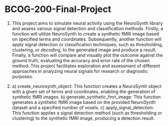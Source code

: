 # BCOG-200-Final-Project

1. This project aims to simulate neural activity using the NeuroSynth library and assess various signal detection and classification methods.
   Firstly, a function will utilize NeuroSynth to create a synthetic fMRI image based on specified terms and coordinates.
   Subsequently, another function will apply signal detection or classification techniques, such as thresholding, clustering, or decoding, to the generated image and produce a result.
   Finally, a function will compare and visually plot the outcome against the ground truth, evaluating the accuracy and error rate of the chosen method.
   This project facilitates exploration and assessment of different approaches in analyzing neural signals for research or diagnostic purposes.


2. a) create_neurosynth_object: This function creates a NeuroSynth object with a given set of terms and coordinates, enabling the generation of synthetic fMRI images.
   b) generate_synthetic_fmri_image: This function generates a synthetic fMRI image based on the provided NeuroSynth dataset and a specified number of voxels.
   c) apply_signal_detection: This function applies a signal detection method (such as thresholding or clustering) to the synthetic fMRI image, producing a detection result.
